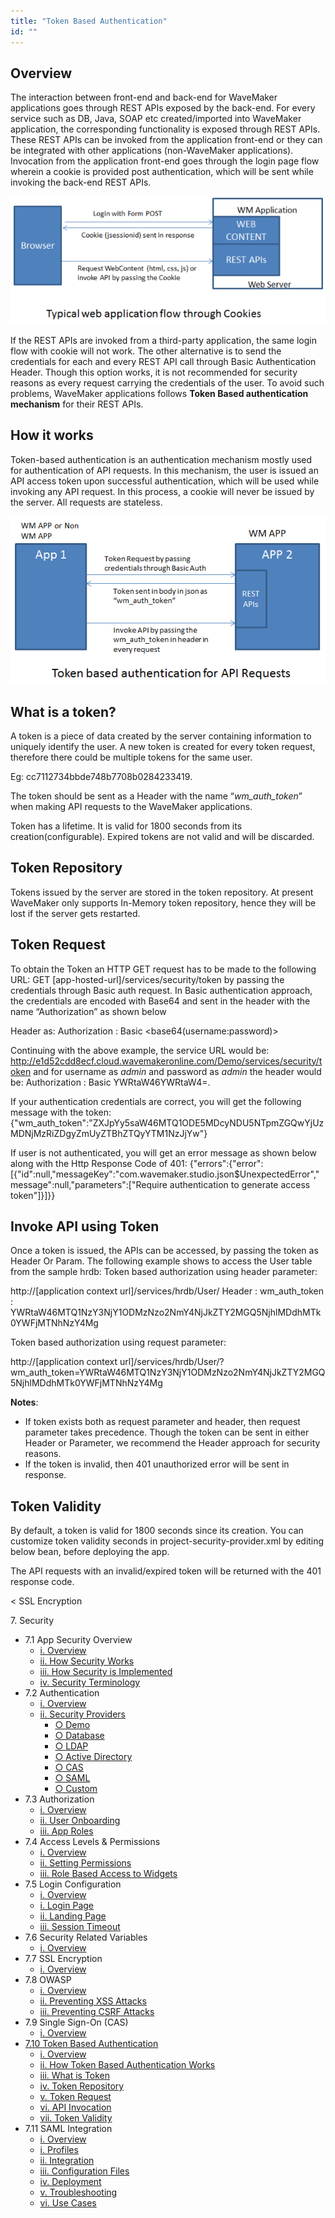 ```yaml
---
title: "Token Based Authentication"
id: ""
---
```


## Overview

The interaction between front-end and back-end for WaveMaker applications goes through REST APIs exposed by the back-end. For every service such as DB, Java, SOAP etc created/imported into WaveMaker application, the corresponding functionality is exposed through REST APIs. These REST APIs can be invoked from the application front-end or they can be integrated with other applications (non-WaveMaker applications). Invocation from the application front-end goes through the login page flow wherein a cookie is provided post authentication, which will be sent while invoking the back-end REST APIs.

[![app_flow](../../assets/app_flow.png)](../../assets/app_flow.png)

If the REST APIs are invoked from a third-party application, the same login flow with cookie will not work. The other alternative is to send the credentials for each and every REST API call through Basic Authentication Header. Though this option works, it is not recommended for security reasons as every request carrying the credentials of the user. To avoid such problems, WaveMaker applications follows **Token Based authentication mechanism** for their REST APIs.

## How it works

Token-based authentication is an authentication mechanism mostly used for authentication of API requests. In this mechanism, the user is issued an API access token upon successful authentication, which will be used while invoking any API request. In this process, a cookie will never be issued by the server. All requests are stateless.

[![token_app_flow](../../assets/token_app_flow.png)](../../assets/token_app_flow.png)

## What is a token?

A token is a piece of data created by the server containing information to uniquely identify the user. A new token is created for every token request, therefore there could be multiple tokens for the same user.

Eg: cc7112734bbde748b7708b0284233419.

The token should be sent as a Header with the name “_wm\_auth\_token_” when making API requests to the WaveMaker applications.

Token has a lifetime. It is valid for 1800 seconds from its creation(configurable). Expired tokens are not valid and will be discarded.

## Token Repository

Tokens issued by the server are stored in the token repository. At present WaveMaker only supports In-Memory token repository, hence they will be lost if the server gets restarted.

## Token Request

To obtain the Token an HTTP GET request has to be made to the following URL: GET \[app-hosted-url\]/services/security/token by passing the credentials through Basic auth request. In Basic authentication approach, the credentials are encoded with Base64 and sent in the header with the name “Authorization” as shown below

Header as: Authorization : Basic <base64(username:password)>

Continuing with the above example, the service URL would be: http://e1d52cdd8ecf.cloud.wavemakeronline.com/Demo/services/security/token and for username as _admin_ and password as _admin_ the header would be: Authorization : Basic YWRtaW46YWRtaW4=.

If your authentication credentials are correct, you will get the following message with the token: {"wm\_auth\_token":"ZXJpYy5saW46MTQ1ODE5MDcyNDU5NTpmZGQwYjUzMDNjMzRiZDgyZmUyZTBhZTQyYTM1NzJjYw"}

If user is not authenticated, you will get an error message as shown below along with the Http Response Code of 401: {"errors":{"error":\[{"id":null,"messageKey":"com.wavemaker.studio.json$UnexpectedError","message":null,"parameters":\["Require authentication to generate access token"\]}\]}}

## Invoke API using Token

Once a token is issued, the APIs can be accessed, by passing the token as Header Or Param. The following example shows to access the User table from the sample hrdb: Token based authorization using header parameter:

http://\[application context url\]/services/hrdb/User/
Header :
wm\_auth\_token : YWRtaW46MTQ1NzY3NjY1ODMzNzo2NmY4NjJkZTY2MGQ5NjhlMDdhMTk0YWFjMTNhNzY4Mg

Token based authorization using request parameter:

http://\[application context url\]/services/hrdb/User/?wm\_auth\_token=YWRtaW46MTQ1NzY3NjY1ODMzNzo2NmY4NjJkZTY2MGQ5NjhlMDdhMTk0YWFjMTNhNzY4Mg

**Notes**:

- If token exists both as request parameter and header, then request parameter takes precedence. Though the token can be sent in either Header or Parameter, we recommend the Header approach for security reasons.
- If the token is invalid, then 401 unauthorized error will be sent in response.

## Token Validity

By default, a token is valid for 1800 seconds since its creation. You can customize token validity seconds in project-security-provider.xml by editing below bean, before deploying the app.

<bean id="wmTokenBasedAuthenticationService" class="com.wavemaker.runtime.security.token.WMTokenBasedAuthenticationService">

The API requests with an invalid/expired token will be returned with the 401 response code.

< SSL Encryption

7\. Security

- 7.1 App Security Overview
    - [i. Overview](/learn/app-security/app-security/#)
    - [ii. How Security Works](/learn/app-security/app-security/#working)
    - [iii. How Security is Implemented](/learn/app-security/app-security/#implementation)
    - [iv. Security Terminology](/learn/app-security/app-security/#terminology)
- 7.2 Authentication
    - [i. Overview](/learn/app-security/authentication/)
    - [ii. Security Providers](/learn/app-security/authentication/#security-providers)
        - [○ Demo](/learn/app-security/authentication/#demo)
        - [○ Database](/learn/app-security/authentication/#database)
        - [○ LDAP](/learn/app-security/authentication/#ldap)
        - [○ Active Directory](/learn/app-security/authentication/#ad)
        - [○ CAS](/learn/app-security/authentication/#cas)
        - [○ SAML](/learn/app-security/authentication/#saml)
        - [○ Custom](/learn/app-security/authentication/#custom)
- 7.3 Authorization
    - [i. Overview](/learn/app-security/authorization/)
    - [ii. User Onboarding](/learn/app-security/authorization/#user-onboarding)
    - [iii. App Roles](/learn/app-security/authorization/#app-roles)
- 7.4 Access Levels & Permissions
    - [i. Overview](/learn/app-security/access-levels-permissions/)
    - [ii. Setting Permissions](/learn/app-security/access-levels-permissions/#setting-permissions)
    - [iii. Role Based Access to Widgets](/learn/app-security/access-levels-permissions/#role-based-access)
- 7.5 Login Configuration
    - [i. Overview](/learn/app-security/login-configuration/)
    - [i. Login Page](/learn/app-security/login-configuration/#login-page)
    - [ii. Landing Page](/learn/app-security/login-configuration/#landing-page)
    - [iii. Session Timeout](/learn/app-security/login-configuration/#session-timeout)
- 7.6 Security Related Variables
    - [i. Overview](/learn/app-security/security-variables)
- 7.7 SSL Encryption
    - [i. Overview](/learn/app-security/ssl-encryption/)
- 7.8 OWASP
    - [i. Overview](/learn/app-security/owasp/)
    - [ii. Preventing XSS Attacks](/learn/app-security/owasp/#xss)
    - [iii. Preventing CSRF Attacks](/learn/app-security/owasp/#csrf)
- 7.9 Single Sign-On (CAS)
    - [i. Overview](/learn/app-security/central-authentication-system/)
- [7.10 Token Based Authentication](#)
    - [i. Overview](#)
    - [ii. How Token Based Authentication Works](#working)
    - [iii. What is Token](#token)
    - [iv. Token Repository](#token-repository)
    - [v. Token Request](#token-request)
    - [vi. API Invocation](#api-invocation)
    - [vii. Token Validity](#token-validity)
- 7.11 SAML Integration
    - [i. Overview](/learn/app-development/app-security/saml-integration/)
    - [i. Profiles](/learn/app-development/app-security/saml-integration/#profiles)
    - [ii. Integration](/learn/app-development/app-security/saml-integration/#integration)
    - [iii. Configuration Files](/learn/app-development/app-security/saml-integration/#files)
    - [iv. Deployment](/learn/app-development/app-security/saml-integration/#deployment)
    - [v. Troubleshooting](/learn/app-development/app-security/saml-integration/#troubleshooting)
    - [vi. Use Cases](/learn/app-development/app-security/saml-integration/#use-cases)
